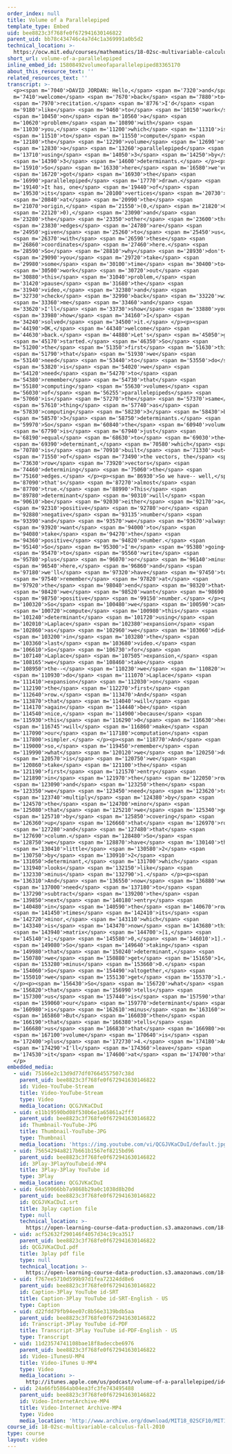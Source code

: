 ```yaml
---
order_index: null
title: Volume of a Parallelepiped
template_type: Embed
uid: bee8823c3f768fe0f672941630146822
parent_uid: bb78c434746c4a7d4c1a369991a0b5d2
technical_location: >-
  https://ocw.mit.edu/courses/mathematics/18-02sc-multivariable-calculus-fall-2010/1.-vectors-and-matrices/part-a-vectors-determinants-and-planes/session-6-volumes-and-determinants-in-space/volume-of-a-parallelepiped
short_url: volume-of-a-parallelepiped
inline_embed_id: 15808492volumeofaparallelepiped83365170
about_this_resource_text: ''
related_resources_text: ''
transcript: >-
  <p><span m='7040'>DAVID JORDAN: Hello,</span> <span m='7320'>and</span> <span
  m='7410'>welcome</span> <span m='7670'>back</span> <span m='7880'>to</span>
  <span m='7970'>recitation.</span> <span m='8776'>I'd</span> <span
  m='9180'>like</span> <span m='9460'>to</span> <span m='10150'>work</span>
  <span m='10450'>on</span> <span m='10560'>a</span> <span
  m='10620'>problem</span> <span m='10890'>with</span> <span
  m='11030'>you,</span> <span m='11200'>which</span> <span m='11310'>is</span>
  <span m='11510'>to</span> <span m='11550'>compute</span> <span
  m='12180'>the</span> <span m='12290'>volume</span> <span m='12690'>of</span>
  <span m='12830'>a</span> <span m='13260'>parallelepiped</span> <span
  m='13710'>using</span> <span m='14050'>3</span> <span m='14250'>by</span>
  <span m='14390'>3</span> <span m='14600'>determinants.</span> </p><p><span
  m='15910'>So</span> <span m='16330'>here</span> <span m='16580'>we've</span>
  <span m='16720'>got</span> <span m='16930'>the</span> <span
  m='16990'>parallelepiped</span> <span m='17770'>drawn.</span> <span
  m='19140'>It has, one</span> <span m='19440'>of</span> <span
  m='19530'>its</span> <span m='20100'>vertices</span> <span m='20730'>is</span>
  <span m='20840'>at</span> <span m='20990'>the</span> <span
  m='21070'>origin,</span> <span m='21550'>(0,</span> <span m='21820'>0,</span>
  <span m='22120'>0),</span> <span m='23090'>and</span> <span
  m='23280'>the</span> <span m='23350'>other</span> <span m='23600'>three</span>
  <span m='23830'>edges</span> <span m='24780'>are</span> <span
  m='24950'>given</span> <span m='25260'>to</span> <span m='25450'>us</span>
  <span m='26370'>with</span> <span m='26590'>these</span> <span
  m='26860'>coordinates</span> <span m='27460'>here.</span> <span
  m='28590'>So</span> <span m='28810'>why</span> <span m='28930'>don't</span>
  <span m='29090'>you</span> <span m='29720'>take</span> <span
  m='29980'>some</span> <span m='30100'>time</span> <span m='30400'>to</span>
  <span m='30500'>work</span> <span m='30720'>out</span> <span
  m='30880'>this</span> <span m='31040'>problem,</span> <span
  m='31420'>pause</span> <span m='31680'>the</span> <span
  m='31940'>video,</span> <span m='32380'>and</span> <span
  m='32730'>check</span> <span m='32990'>back</span> <span m='33220'>with</span>
  <span m='33360'>me</span> <span m='33460'>and</span> <span
  m='33620'>I'll</span> <span m='33730'>show</span> <span m='33880'>you</span>
  <span m='33980'>how</span> <span m='34160'>I</span> <span
  m='34240'>solved</span> <span m='34500'>it.</span> </p><p><span
  m='44190'>OK,</span> <span m='44340'>welcome</span> <span
  m='44630'>back.</span> <span m='44880'>Let's</span> <span m='45050'>get</span>
  <span m='45170'>started.</span> <span m='46350'>So</span> <span
  m='51200'>the</span> <span m='51350'>first</span> <span m='51630'>thing</span>
  <span m='51790'>that</span> <span m='51930'>we</span> <span
  m='53140'>need</span> <span m='53440'>to</span> <span m='53550'>do</span>
  <span m='53820'>is</span> <span m='54020'>we</span> <span
  m='54120'>need</span> <span m='54270'>to</span> <span
  m='54380'>remember</span> <span m='54730'>that</span> <span
  m='55180'>computing</span> <span m='55630'>volumes</span> <span
  m='56030'>of</span> <span m='56255'>parallelepipeds</span> <span
  m='57060'>is</span> <span m='57270'>the</span> <span m='57370'>same</span>
  <span m='57610'>thing</span> <span m='57740'>as</span> <span
  m='57830'>computing</span> <span m='58230'>3</span> <span m='58430'>by</span>
  <span m='58570'>3</span> <span m='58750'>determinants.</span> <span
  m='59970'>So</span> <span m='60840'>the</span> <span m='60940'>volume</span>
  <span m='67790'>is</span> <span m='67940'>just</span> <span
  m='68190'>equal</span> <span m='68630'>to</span> <span m='69030'>the</span>
  <span m='69390'>determinant,</span> <span m='70580'>which</span> <span
  m='70780'>is</span> <span m='70910'>built</span> <span m='71330'>out</span>
  <span m='71550'>of</span> <span m='73490'>the vectors, the</span> <span
  m='73630'>row</span> <span m='73920'>vectors</span> <span
  m='74460'>determining</span> <span m='75060'>the</span> <span
  m='75160'>edges.</span> </p><p><span m='86930'>So we have-- well,</span> <span
  m='87090'>that's</span> <span m='87270'>almost</span> <span
  m='87700'>true.</span> <span m='88990'>This</span> <span
  m='89780'>determinant</span> <span m='90310'>will</span> <span
  m='90610'>be</span> <span m='92030'>either</span> <span m='92170'>a</span>
  <span m='92310'>positive</span> <span m='92780'>or</span> <span
  m='92880'>negative</span> <span m='93135'>number</span> <span
  m='93390'>and</span> <span m='93570'>we</span> <span m='93670'>always</span>
  <span m='93920'>want</span> <span m='94000'>to</span> <span
  m='94080'>take</span> <span m='94270'>the</span> <span
  m='94360'>positive</span> <span m='94820'>number.</span> <span
  m='95140'>So</span> <span m='95300'>I'm</span> <span m='95380'>going</span>
  <span m='95470'>to</span> <span m='95560'>write</span> <span
  m='95780'>plus</span> <span m='96070'>or</span> <span m='96140'>minus</span>
  <span m='96540'>here,</span> <span m='96860'>and</span> <span
  m='97180'>we'll</span> <span m='97320'>have</span> <span m='97450'>to</span>
  <span m='97540'>remember</span> <span m='97820'>at</span> <span
  m='97920'>the</span> <span m='98040'>end</span> <span m='98320'>that</span>
  <span m='98420'>we</span> <span m='98520'>want</span> <span m='98690'>a</span>
  <span m='98750'>positive</span> <span m='99150'>number.</span> </p><p><span
  m='100320'>So</span> <span m='100480'>we</span> <span m='100590'>can</span>
  <span m='100720'>compute</span> <span m='100980'>this</span> <span
  m='101240'>determinant</span> <span m='101720'>using</span> <span
  m='102010'>Laplace</span> <span m='102380'>expansion</span> <span
  m='102860'>as</span> <span m='102960'>we</span> <span m='103060'>did</span>
  <span m='103200'>in</span> <span m='103280'>the</span> <span
  m='103360'>last</span> <span m='103680'>video.</span> <span
  m='106610'>So</span> <span m='106730'>for</span> <span
  m='107140'>Laplace</span> <span m='107505'>expansion,</span> <span
  m='108165'>we</span> <span m='108460'>take</span> <span
  m='108950'>the--</span> <span m='110230'>we</span> <span m='110820'>can</span>
  <span m='110930'>do</span> <span m='111070'>Laplace</span> <span
  m='111410'>expansion</span> <span m='112030'>on</span> <span
  m='112190'>the</span> <span m='112270'>first</span> <span
  m='112640'>row.</span> <span m='113470'>And</span> <span
  m='113870'>that</span> <span m='114040'>will</span> <span
  m='114170'>again</span> <span m='114440'>be</span> <span
  m='114540'>nice,</span> <span m='114900'>because</span> <span
  m='115930'>this</span> <span m='116290'>0</span> <span m='116630'>here</span>
  <span m='116745'>will</span> <span m='116860'>make</span> <span
  m='117090'>our</span> <span m='117180'>computation</span> <span
  m='117800'>simpler.</span> </p><p><span m='118770'>And</span> <span
  m='119000'>so,</span> <span m='119450'>remember</span> <span
  m='119990'>what</span> <span m='120120'>we</span> <span m='120250'>do</span>
  <span m='120570'>is</span> <span m='120750'>we</span> <span
  m='120860'>take</span> <span m='121100'>the</span> <span
  m='121190'>first</span> <span m='121570'>entry</span> <span
  m='121890'>in</span> <span m='121970'>the</span> <span m='122050'>row,</span>
  <span m='123090'>and</span> <span m='123250'>then</span> <span
  m='123350'>we</span> <span m='123450'>need</span> <span m='123620'>to</span>
  <span m='123740'>multiply</span> <span m='124380'>by</span> <span
  m='124570'>the</span> <span m='124700'>minor</span> <span
  m='125080'>that</span> <span m='125210'>we</span> <span m='125340'>get</span>
  <span m='125710'>by</span> <span m='125850'>covering</span> <span
  m='126360'>up</span> <span m='126660'>that</span> <span m='126970'>row</span>
  <span m='127280'>and</span> <span m='127480'>that</span> <span
  m='127690'>column.</span> <span m='128480'>So</span> <span
  m='128750'>we</span> <span m='128870'>have</span> <span m='130140'>this</span>
  <span m='130410'>little</span> <span m='130580'>2</span> <span
  m='130750'>by</span> <span m='130910'>2</span> <span
  m='131050'>determinant,</span> <span m='131700'>which</span> <span
  m='131940'>looks</span> <span m='132150'>like</span> <span
  m='132330'>minus</span> <span m='132790'>1.</span> </p><p><span
  m='136310'>And</span> <span m='136550'>now</span> <span m='136880'>we</span>
  <span m='137000'>need</span> <span m='137180'>to</span> <span
  m='137290'>subtract</span> <span m='139200'>the</span> <span
  m='139850'>next</span> <span m='140180'>entry</span> <span
  m='140480'>in</span> <span m='140590'>the</span> <span m='140670'>row</span>
  <span m='141450'>times</span> <span m='142410'>its</span> <span
  m='142720'>minor,</span> <span m='143110'>which</span> <span
  m='143340'>is</span> <span m='143470'>now</span> <span m='143680'>this</span>
  <span m='143940'>matrix</span> <span m='144700'>[1,</span> <span
  m='145140'>1;</span> <span m='145580'>0,</span> <span m='146010'>1].</span>
  <span m='149080'>So</span> <span m='149640'>taking</span> <span
  m='149980'>that</span> <span m='150240'>determinant,</span> <span
  m='150780'>we</span> <span m='150880'>get</span> <span m='151650'>1</span>
  <span m='153280'>minus</span> <span m='153660'>0.</span> <span
  m='154060'>So</span> <span m='154490'>altogether,</span> <span
  m='155010'>we</span> <span m='155130'>get</span> <span m='155370'>1.</span>
  </p><p><span m='156430'>So</span> <span m='156720'>what</span> <span
  m='156820'>that</span> <span m='156990'>tells</span> <span
  m='157300'>us</span> <span m='157440'>is</span> <span m='157590'>that</span>
  <span m='159060'>our</span> <span m='159770'>determinant</span> <span
  m='160980'>is</span> <span m='162610'>minus</span> <span m='163160'>4.</span>
  <span m='165860'>But</span> <span m='166030'>then</span> <span
  m='166190'>that</span> <span m='166380'>tells</span> <span
  m='166680'>us</span> <span m='166830'>that</span> <span m='166980'>our</span>
  <span m='167100'>volume</span> <span m='170640'>is</span> <span
  m='172400'>plus</span> <span m='172730'>4.</span> <span m='174180'>And</span>
  <span m='174290'>I'll</span> <span m='174360'>leave</span> <span
  m='174530'>it</span> <span m='174600'>at</span> <span m='174700'>that.</span>
  </p>
embedded_media:
  - uid: 75166e2c13d9d77df07664557507c38d
    parent_uid: bee8823c3f768fe0f672941630146822
    id: Video-YouTube-Stream
    title: Video-YouTube-Stream
    type: Video
    media_location: QCGJVKaCDuI
  - uid: e11b19590bd08f530b6e1a65861a2fff
    parent_uid: bee8823c3f768fe0f672941630146822
    id: Thumbnail-YouTube-JPG
    title: Thumbnail-YouTube-JPG
    type: Thumbnail
    media_location: 'https://img.youtube.com/vi/QCGJVKaCDuI/default.jpg'
  - uid: 75654294a8217b661b1567ef8215bd96
    parent_uid: bee8823c3f768fe0f672941630146822
    id: 3Play-3PlayYouTubeid-MP4
    title: 3Play-3Play YouTube id
    type: 3Play
    media_location: QCGJVKaCDuI
  - uid: 64a59066bb7a9868b29a0c1038d8b20d
    parent_uid: bee8823c3f768fe0f672941630146822
    id: QCGJVKaCDuI.srt
    title: 3play caption file
    type: null
    technical_location: >-
      https://open-learning-course-data-production.s3.amazonaws.com/18-02sc-multivariable-calculus-fall-2010/64a59066bb7a9868b29a0c1038d8b20d_QCGJVKaCDuI.srt
  - uid: acf52632f290146f4057d34c19ca3517
    parent_uid: bee8823c3f768fe0f672941630146822
    id: QCGJVKaCDuI.pdf
    title: 3play pdf file
    type: null
    technical_location: >-
      https://open-learning-course-data-production.s3.amazonaws.com/18-02sc-multivariable-calculus-fall-2010/acf52632f290146f4057d34c19ca3517_QCGJVKaCDuI.pdf
  - uid: f767ee5710d599b97d1fea72324dd8e6
    parent_uid: bee8823c3f768fe0f672941630146822
    id: Caption-3Play YouTube id-SRT
    title: Caption-3Play YouTube id-SRT-English - US
    type: Caption
  - uid: d22fdd79fb94ee07c8b56e3139bdb5aa
    parent_uid: bee8823c3f768fe0f672941630146822
    id: Transcript-3Play YouTube id-PDF
    title: Transcript-3Play YouTube id-PDF-English - US
    type: Transcript
  - uid: 11d23574741108bae18f8adeccbe6976
    parent_uid: bee8823c3f768fe0f672941630146822
    id: Video-iTunesU-MP4
    title: Video-iTunes U-MP4
    type: Video
    media_location: >-
      http://itunes.apple.com/us/podcast/volume-of-a-parallelepiped/id414355340?i=90322855
  - uid: 24a66fb5864ab04ea3fc3fe743495488
    parent_uid: bee8823c3f768fe0f672941630146822
    id: Video-InternetArchive-MP4
    title: Video-Internet Archive-MP4
    type: Video
    media_location: 'http://www.archive.org/download/MIT18_02SCF10/MIT18_02SCF10Rec_06_300k.mp4'
course_id: 18-02sc-multivariable-calculus-fall-2010
type: course
layout: video
---
```

